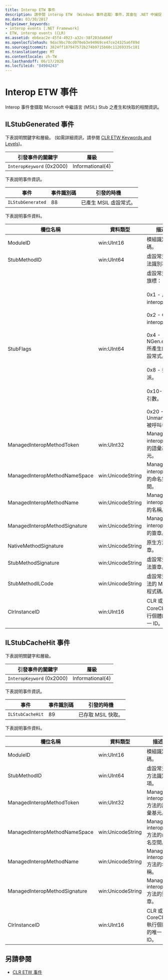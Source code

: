 ```yaml
---
title: Interop ETW 事件
description: 請參閱 interop ETW （Windows 事件追蹤）事件，其會在 .NET 中捕捉 Microsoft 中繼語言（MSIL） stub 產生 & 快取的相關資訊。
ms.date: 03/30/2017
helpviewer_keywords:
- interop events [.NET Framework]
- ETW, interop events (CLR)
ms.assetid: eb6eac2e-45f4-4923-a32c-38f203da66df
ms.openlocfilehash: 9dac9bc70cd070eb3e94969ce47ce24325a6f89d
ms.sourcegitcommit: 3824ff187947572b274b9715b60c11269335c181
ms.translationtype: MT
ms.contentlocale: zh-TW
ms.lasthandoff: 06/17/2020
ms.locfileid: "84904243"
---
```

# <a name="interop-etw-events"></a>Interop ETW 事件
Interop 事件會擷取 Microsoft 中繼語言 (MSIL) Stub 之產生和快取的相關資訊。  

## <a name="ilstubgenerated-event"></a>ILStubGenerated 事件

下表說明關鍵字和層級。 (如需詳細資訊，請參閱 [CLR ETW Keywords and Levels](clr-etw-keywords-and-levels.md))。  
  
|引發事件的關鍵字|層級|  
|-----------------------------------|-----------|  
|`InteropKeyword` (0x2000)|Informational(4)|  
  
 下表說明事件資訊。  
  
|事件|事件識別碼|引發的時機|  
|-----------|--------------|-----------------|  
|`ILStubGenerated`|88|已產生 MSIL 虛設常式。|  
  
 下表說明事件資料。  
  
|欄位名稱|資料類型|描述|  
|----------------|---------------|-----------------|  
|ModuleID|win:UInt16|模組識別碼。|  
|StubMethodID|win:UInt64|虛設常式方法識別項。|  
|StubFlags|win:UInt64|虛設常式的旗標：<br /><br /> 0x1 - 反向 interop。<br /><br /> 0x2 - COM interop。<br /><br /> 0x4 - NGen.exe 所產生的虛設常式。<br /><br /> 0x8 - 委派。<br /><br /> 0x10-變數引數。<br /><br /> 0x20 - Unmanaged 被呼叫者。|  
|ManagedInteropMethodToken|win:UInt32|Managed interop 方法的語彙基元。|  
|ManagedInteropMethodNameSpace|win:UnicodeString|Managed interop 方法的命名空間。|  
|ManagedInteropMethodName|win:UnicodeString|Managed interop 方法的名稱。|  
|ManagedInteropMethodSignature|win:UnicodeString|Managed interop 方法的簽章。|  
|NativeMethodSignature|win:UnicodeString|原生方法簽章。|  
|StubMethodSignature|win:UnicodeString|虛設常式方法簽章。|  
|StubMethodILCode|win:UnicodeString|虛設常式方法的 MSIL 程式碼。|  
|ClrInstanceID|win:UInt16|CLR 或 CoreCLR 執行個體的唯一 ID。|  
  
## <a name="ilstubcachehit-event"></a>ILStubCacheHit 事件  

下表說明關鍵字和層級。  
  
|引發事件的關鍵字|層級|  
|-----------------------------------|-----------|  
|`InteropKeyword` (0x2000)|Informational(4)|  
  
 下表說明事件資訊。  
  
|事件|事件識別碼|引發的時機|  
|-----------|--------------|-----------------|  
|`ILStubCacheHit`|89|已存取 MSIL 快取。|  
  
 下表說明事件資料。  
  
|欄位名稱|資料類型|描述|  
|----------------|---------------|-----------------|  
|ModuleID|win:UInt16|模組識別碼。|  
|StubMethodID|win:UInt64|虛設常式方法識別項。|  
|ManagedInteropMethodToken|win:UInt32|Managed interop 方法的語彙基元。|  
|ManagedInteropMethodNameSpace|win:UnicodeString|Managed interop 方法的命名空間。|  
|ManagedInteropMethodName|win:UnicodeString|Managed interop 方法的名稱。|  
|ManagedInteropMethodSignature|win:UnicodeString|Managed interop 方法的簽章。|  
|ClrInstanceID|win:UInt16|CLR 或 CoreCLR 執行個體的唯一 ID。|  
  
## <a name="see-also"></a>另請參閱

- [CLR ETW 事件](clr-etw-events.md)
